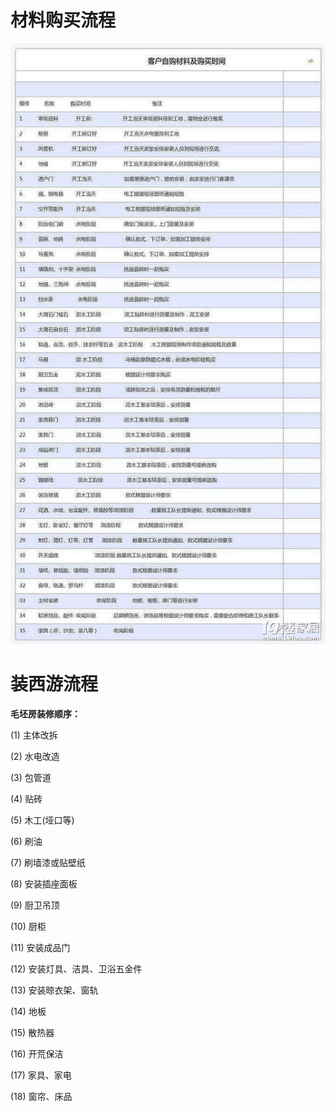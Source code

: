 



# 材料购买流程



![](pics/装修购物图.jpg)







# 装西游流程

**毛坯房装修顺序：**

(1) 主体改拆

(2) 水电改造

(3) 包管道

(4) 贴砖

(5) 木工(垭口等)

(6) 刷油

(7) 刷墙漆或贴壁纸

(8) 安装插座面板

(9) 厨卫吊顶

(10) 厨柜

(11) 安装成品门

(12) 安装灯具、洁具、卫浴五金件

(13) 安装晾衣架、窗轨

(14) 地板

(15) 散热器

(16) 开荒保洁

(17) 家具、家电

(18) 窗帘、床品





